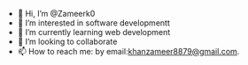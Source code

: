 - 👋 Hi, I’m @Zameerk0
- 👀 I’m interested in software developmentt
- 🌱 I’m currently learning web development
- 💞️ I’m looking to collaborate 
- 📫 How to reach me: by email:khanzameer8879@gmail.com.

<!---
Zameerk0/Zameerk0 is a ✨ special ✨ repository because its `README.md` (this file) appears on your GitHub profile.
You can click the Preview link to take a look at your changes.
--->
